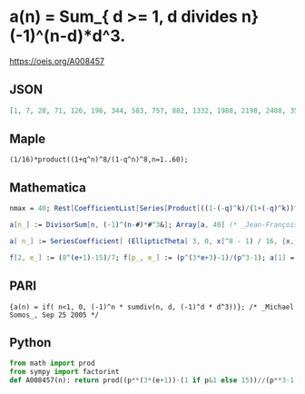 # a\(n\) \= Sum\_\{ d \>\= 1, d divides n\} \(\-1\)^\(n\-d\)\*d^3\.
https://oeis.org/A008457
## JSON
```JSON
[1, 7, 28, 71, 126, 196, 344, 583, 757, 882, 1332, 1988, 2198, 2408, 3528, 4679, 4914, 5299, 6860, 8946, 9632, 9324, 12168, 16324, 15751, 15386, 20440, 24424, 24390, 24696, 29792, 37447, 37296, 34398, 43344, 53747, 50654, 48020, 61544, 73458]
```
## Maple
```Maple
(1/16)*product((1+q^n)^8/(1-q^n)^8,n=1..60);
```
## Mathematica
```Mathematica
nmax = 40; Rest[CoefficientList[Series[Product[((1-(-q)^k)/(1+(-q)^k))^8, {k, 1, nmax}]/16, {q, 0, nmax}], q]] (* _Vaclav Kotesovec_, Sep 26 2015 *)
```
```Mathematica
a[n_] := DivisorSum[n, (-1)^(n-#)*#^3&]; Array[a, 40] (* _Jean-François Alcover_, Dec 01 2015 *)
```
```Mathematica
a[ n_] := SeriesCoefficient[ (EllipticTheta[ 3, 0, x]^8 - 1) / 16, {x, 0, n}]; (* _Michael Somos_, Aug 10 2018 *)
```
```Mathematica
f[2, e_] := (8^(e+1)-15)/7; f[p_, e_] := (p^(3*e+3)-1)/(p^3-1); a[1] = 1; a[n_] := Times @@ f @@@ FactorInteger[n]; Array[a, 100] (* _Amiram Eldar_, Sep 21 2020 *)
```
## PARI
```PARI
{a(n) = if( n<1, 0, (-1)^n * sumdiv(n, d, (-1)^d * d^3))}; /* _Michael Somos_, Sep 25 2005 */
```
## Python
```Python
from math import prod
from sympy import factorint
def A008457(n): return prod((p**(3*(e+1))-(1 if p&1 else 15))//(p**3-1) for p, e in factorint(n).items()) # _Chai Wah Wu_, Jun 21 2024
```
